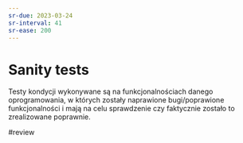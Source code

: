 ```yaml
---
sr-due: 2023-03-24
sr-interval: 41
sr-ease: 200
---
```


# Sanity tests

Testy kondycji wykonywane są na funkcjonalnościach danego oprogramowania, w których zostały naprawione bugi/poprawione funkcjonalności i mają na celu sprawdzenie czy faktycznie zostało to zrealizowane poprawnie.

#review